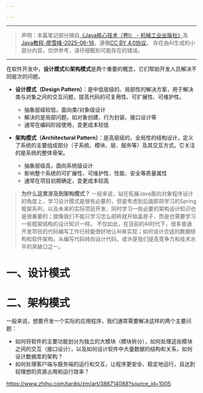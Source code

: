 ```yaml
---

---
```

--- 
> 声明：本篇笔记部分摘自[《Java核心技术（卷Ⅰ） - 机械工业出版社》](https://detail.tmall.com/item.htm?ali_refid=a3_420434_1006%3A1151895243%3AN%3AoB1xLXSDdjSpCunkFwpZbCtvD%2B6YEaA9%3A39f8fcdda956d1ec63523e9a6e9e2355&id=708821240842&mi_id=0000mg2-P7Ustbzeym2_6DxuUMLCpndkVCAGc5EaA_l8QQ0&mm_sceneid=1_0_128421313_0&priceTId=2147831a17554253371677975e1dca&spm=a21n57.1.hoverItem.2&utparam=%7B%22aplus_abtest%22%3A%226b956865e0df43cd4a6620880d877f11%22%7D&xxc=ad_ztc)及[Java教程-廖雪峰-2025-06-16](https://liaoxuefeng.com/books/java/introduction/index.html)，遵循[CC BY 4.0协议](https://creativecommons.org/licenses/by/4.0/legalcode.zh-hans)。
> 存在由AI生成的小部分内容，仅供参考，请仔细甄别可能存在的错误。
--- 

在软件开发中，**设计模式**和**架构模式**是两个重要的概念，它们帮助开发人员解决不同层次的问题。

- **设计模式（Design Pattern）**：是中低层级的、局部性的解决方案，用于解决类与对象之间的交互问题，提高代码的可复用性、可扩展性、可维护性。
	- 抽象层级较低，面向类/对象级设计
	- 解决的是局部问题，如对象创建、行为封装、接口设计等
	- 通常在编码阶段使用，变更成本较低

- **架构模式（Architectural Pattern）**：是高层级的、全局性的结构设计，定义了系统的主要组成部分（子系统、模块、层、服务等）及其交互方式。它关注的是系统的整体骨架。
	- 抽象层级高，面向系统级设计 
	- 影响整个系统的可扩展性、可维护性、性能、安全等质量属性
	- 通常在项目初期确定，变更成本较高

> **为什么这里涉及到架构模式？**
> 一般来说，站在拓展Java面向对象程序设计的角度上，学习设计模式是很有必要的，但是考虑到后面即将学习的Spring框架系列，以及未来的实际项目开发，同时学习一些必要的架构设计知识也是很重要的；就像我们不能只学习怎么砌砖就开始盖房子，而是也需要学习一些框架结构的设计知识一样。
> 不仅如此，在目前的AI时代下，很多普通开发项目的代码编写工作已经能很好地让AI来实现；如何设计合适的数据结构和软件架构，从编写代码转向设计代码，或许是我们提高竞争力和技术水平的突破口之一。

# 一、设计模式



# 二、架构模式

一般来说，想要开发一个实际的应用程序，我们通常需要解决这样的两个主要问题：

- 如何将软件的主要功能划分为独立的大模块（模块拆分），如何处理这些模块之间的交互（接口设计），以及如何设计软件中大量数据的结构和关系，如何设计数据库的架构？
- 如何处理客户端与服务端的运行和交互，让程序更安全、稳定地运行，且达到较理想的资源占用和运行效率？









https://www.zhihu.com/tardis/zm/art/386714088?source_id=1005